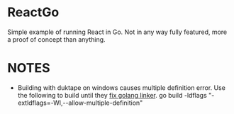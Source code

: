 ReactGo
===
Simple example of running React in Go. Not in any way fully featured, more a proof of concept than anything.

NOTES
===
* Building with duktape on windows causes multiple definition error. Use the following to build until they [fix golang linker](https://github.com/golang/go/issues/9510).
    go build -ldflags "-extldflags=-Wl,--allow-multiple-definition"
